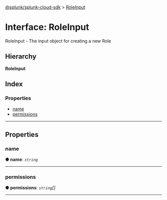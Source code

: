 [@splunk/splunk-cloud-sdk](../README.md) > [RoleInput](../interfaces/roleinput.md)

# Interface: RoleInput

RoleInput - The input object for creating a new Role

## Hierarchy

**RoleInput**

## Index

### Properties

* [name](roleinput.md#name)
* [permissions](roleinput.md#permissions)

---

## Properties

<a id="name"></a>

###  name

**● name**: *`string`*

___
<a id="permissions"></a>

###  permissions

**● permissions**: *`string`[]*

___

